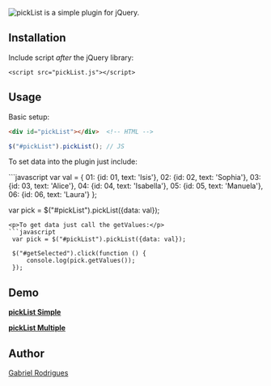 ![pickList is a simple plugin for jQuery.](http://s9.postimg.org/li46m3gvj/pick_List.png)

<h2>
<a name="installation" class="anchor" href="#installation"><span class="mini-icon mini-icon-link"></span></a>Installation</h2>

<p>Include script <em>after</em> the jQuery library:</p>

<pre><code>&lt;script src="pickList.js"&gt;&lt;/script&gt;
</code></pre>


<h2>
<a name="usage" class="anchor" href="#usage"><span class="mini-icon mini-icon-link"></span></a>Usage</h2>

<p>Basic setup:</p>

```html
<div id="pickList"></div>  <!-- HTML -->
```

```javascript
$("#pickList").pickList(); // JS
```
<p>To set data into the plugin just include:</p>
```javascript
var val = {
    01: {id: 01, text: 'Isis'},
    02: {id: 02, text: 'Sophia'},
    03: {id: 03, text: 'Alice'},
    04: {id: 04, text: 'Isabella'},
    05: {id: 05, text: 'Manuela'},
    06: {id: 06, text: 'Laura'}
  };

var pick = $("#pickList").pickList({data: val});
```
<p>To get data just call the getValues:</p>
```javascript
 var pick = $("#pickList").pickList({data: val});

 $("#getSelected").click(function () {
     console.log(pick.getValues());
 });
```
<h2>
<a name="demo" class="anchor" href="#demo"><span class="mini-icon mini-icon-link"></span></a>Demo</h2>
<p><strong><a href="https://jsfiddle.net/gabrielr47/8ek53b1f/84/">pickList Simple</a></strong> </p>
<p><strong><a href="https://jsfiddle.net/gabrielr47/13f7Lrb1/1/">pickList Multiple</a></strong> </p>
<h2>
<a name="authors" class="anchor" href="#authors"><span class="mini-icon mini-icon-link"></span></a>Author</h2>

<p><a href="http://pt.stackoverflow.com/users/17658/gabriel-rodrigues" target="_blank">Gabriel Rodrigues</a></p>

